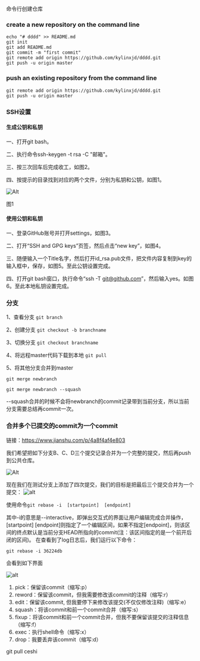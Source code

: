 命令行创建仓库


### create a new repository on the command line
```
echo "# dddd" >> README.md
git init
git add README.md
git commit -m "first commit"
git remote add origin https://github.com/kylinxjd/dddd.git
git push -u origin master
```


### push an existing repository from the command line
```
git remote add origin https://github.com/kylinxjd/dddd.git
git push -u origin master
```

### SSH设置

#### 生成公钥和私钥
一、打开git bash。

二、执行命令ssh-keygen -t rsa -C "邮箱"。

三、按三次回车后完成收工，如图2。

四、按提示的目录找到对应的两个文件，分别为私钥和公钥，如图1。

![Alt](https://img-blog.csdnimg.cn/20190706223006129.png)

图1 


#### 使用公钥和私钥
一、登录GitHub账号并打开settings，如图3。

二、打开“SSH and GPG keys”页签，然后点击“new key”，如图4。

三、随便输入一个Title名字，然后打开id_rsa.pub文件，把文件内容复制到key的输入框中，保存，如图5。至此公钥设置完成。

四、打开git bash窗口，执行命令“ssh -T git@github.com”，然后输入yes。如图6。至此本地私钥设置完成。



### 分支
1、查看分支
`git branch` 

2、创建分支
`git checkout -b branchname`  

3、切换分支
`git checkout branchname`    

4、将远程master代码下载到本地
`git pull`

5、将其他分支合并到master

`git merge newbranch`


`git merge newbranch --squash`  

--squash合并的时候不会将newbranch的commit记录带到当前分支，所以当前分支需要总结再commit一次。



### 合并多个已提交的commit为一个commit


链接：https://www.jianshu.com/p/4a8f4af4e803

我们希望把如下分支B、C、D三个提交记录合并为一个完整的提交，然后再push到公共仓库。

![Alt](https://upload-images.jianshu.io/upload_images/2147642-42195cacced56729.png)

现在我们在测试分支上添加了四次提交，我们的目标是把最后三个提交合并为一个提交：
![alt](https://upload-images.jianshu.io/upload_images/2147642-ce849c4eab3d803b.png)



使用命令`git rebase -i  [startpoint]  [endpoint]`



其中-i的意思是--interactive，即弹出交互式的界面让用户编辑完成合并操作，[startpoint] [endpoint]则指定了一个编辑区间，如果不指定[endpoint]，则该区间的终点默认是当前分支HEAD所指向的commit(注：该区间指定的是一个前开后闭的区间)。
在查看到了log日志后，我们运行以下命令：


`git rebase -i 36224db`


会看到如下界面

![alt](https://upload-images.jianshu.io/upload_images/2147642-03d48aa767efb307.png)


1.  pick：保留该commit（缩写:p）
2. reword：保留该commit，但我需要修改该commit的注释（缩写:r）
3. edit：保留该commit, 但我要停下来修改该提交(不仅仅修改注释)（缩写:e）
4. squash：将该commit和前一个commit合并（缩写:s）
5. fixup：将该commit和前一个commit合并，但我不要保留该提交的注释信息（缩写:f）
6. exec：执行shell命令（缩写:x）
7. drop：我要丢弃该commit（缩写:d）




git pull ceshi

